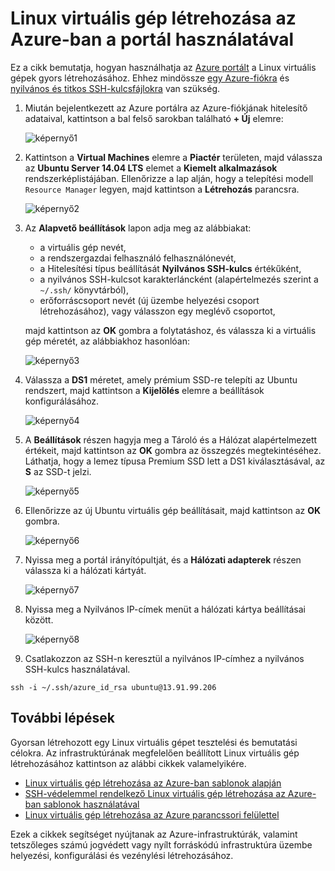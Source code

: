 <properties
    pageTitle="Linux virtuális gép létrehozása az Azure portál használatával | Microsoft Azure"
    description="Létrehozhat Linux virtuális gépet az Azure portál használatával."
    services="virtual-machines-linux"
    documentationCenter=""
    authors="vlivech"
    manager="timlt"
    editor=""
    tags="azure-resource-manager"
/>

<tags
    ms.service="virtual-machines-linux"
    ms.workload="infrastructure-services"
    ms.tgt_pltfrm="vm-linux"
    ms.devlang="na"
    ms.topic="hero-article"
    ms.date="04/29/2016"
    ms.author="v-livech"
/>

# Linux virtuális gép létrehozása az Azure-ban a portál használatával

Ez a cikk bemutatja, hogyan használhatja az [Azure portált](https://portal.azure.com/) a Linux virtuális gépek gyors létrehozásához. Ehhez mindössze [egy Azure-fiókra](https://azure.microsoft.com/pricing/free-trial/) és [nyilvános és titkos SSH-kulcsfájlokra](virtual-machines-linux-mac-create-ssh-keys.md) van szükség.


1. Miután bejelentkezett az Azure portálra az Azure-fiókjának hitelesítő adataival, kattintson a bal felső sarokban található **+ Új** elemre:

    ![képernyő1](../media/virtual-machines-linux-quick-create-portal/screen1.png)

2. Kattintson a **Virtual Machines** elemre a **Piactér** területen, majd válassza az **Ubuntu Server 14.04 LTS** elemet a **Kiemelt alkalmazások** rendszerképlistájában.  Ellenőrizze a lap alján, hogy a telepítési modell `Resource Manager` legyen, majd kattintson a **Létrehozás** parancsra.

    ![képernyő2](../media/virtual-machines-linux-quick-create-portal/screen2.png)

3. Az **Alapvető beállítások** lapon adja meg az alábbiakat:
    - a virtuális gép nevét,
    - a rendszergazdai felhasználó felhasználónevét,
    - a Hitelesítési típus beállítását **Nyilvános SSH-kulcs** értékűként,
    - a nyilvános SSH-kulcsot karakterláncként (alapértelmezés szerint a `~/.ssh/` könyvtárból),
    - erőforráscsoport nevét (új üzembe helyezési csoport létrehozásához), vagy válasszon egy meglévő csoportot,

    majd kattintson az **OK** gombra a folytatáshoz, és válassza ki a virtuális gép méretét, az alábbiakhoz hasonlóan:

    ![képernyő3](../media/virtual-machines-linux-quick-create-portal/screen3.png)

4. Válassza a **DS1** méretet, amely prémium SSD-re telepíti az Ubuntu rendszert, majd kattintson a **Kijelölés** elemre a beállítások konfigurálásához.

    ![képernyő4](../media/virtual-machines-linux-quick-create-portal/screen4.png)

5. A **Beállítások** részen hagyja meg a Tároló és a Hálózat alapértelmezett értékeit, majd kattintson az **OK** gombra az összegzés megtekintéséhez.  Láthatja, hogy a lemez típusa Premium SSD lett a DS1 kiválasztásával, az **S** az SSD-t jelzi.

    ![képernyő5](../media/virtual-machines-linux-quick-create-portal/screen5.png)

6. Ellenőrizze az új Ubuntu virtuális gép beállításait, majd kattintson az **OK** gombra.

    ![képernyő6](../media/virtual-machines-linux-quick-create-portal/screen6.png)

7. Nyissa meg a portál irányítópultját, és a **Hálózati adapterek** részen válassza ki a hálózati kártyát.

    ![képernyő7](../media/virtual-machines-linux-quick-create-portal/screen7.png)

8. Nyissa meg a Nyilvános IP-címek menüt a hálózati kártya beállításai között.

    ![képernyő8](../media/virtual-machines-linux-quick-create-portal/screen8.png)

9. Csatlakozzon az SSH-n keresztül a nyilvános IP-címhez a nyilvános SSH-kulcs használatával.

```
ssh -i ~/.ssh/azure_id_rsa ubuntu@13.91.99.206
```

## További lépések

Gyorsan létrehozott egy Linux virtuális gépet tesztelési és bemutatási célokra. Az infrastruktúrának megfelelően beállított Linux virtuális gép létrehozásához kattintson az alábbi cikkek valamelyikére.

- [Linux virtuális gép létrehozása az Azure-ban sablonok alapján](virtual-machines-linux-cli-deploy-templates.md)
- [SSH-védelemmel rendelkező Linux virtuális gép létrehozása az Azure-ban sablonok használatával](virtual-machines-linux-create-ssh-secured-vm-from-template.md)
- [Linux virtuális gép létrehozása az Azure parancssori felülettel](virtual-machines-linux-create-cli-complete.md)

Ezek a cikkek segítséget nyújtanak az Azure-infrastruktúrák, valamint tetszőleges számú jogvédett vagy nyílt forráskódú infrastruktúra üzembe helyezési, konfigurálási és vezénylési létrehozásához.



<!--HONumber=Jun16_HO2--->


